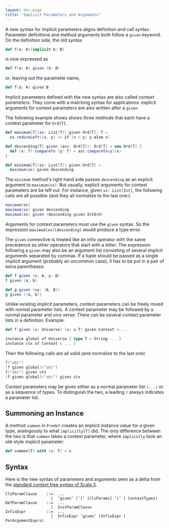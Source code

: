 ```yaml
---
layout: doc-page
title: "Implicit Parameters and Arguments"
---
```


A new syntax for implicit parameters aligns definition and call syntax. Parameter definitions and method arguments both follow a `given` keyword. On the definition side, the old syntax
```scala
def f(a: A)(implicit b: B)
```
is now expressed as
```scala
def f(a: A) given (b: B)
```
or, leaving out the parameter name,
```scala
def f(a: A) given B
```
Implicit parameters defined with the new syntax are also called _context parameters_.
They come with a matching syntax for applications: explicit arguments for context parameters are also written after a `given`.

The following example shows shows three methods that each have a context parameter for `Ord[T]`.
```scala
def maximum[T](xs: List[T]) given Ord[T]: T =
  xs.reduceLeft((x, y) => if (x < y) y else x)

def descending[T] given (asc: Ord[T]): Ord[T] = new Ord[T] {
  def (x: T) compareTo (y: T) = asc.compareTo(y)(x)
}

def minimum[T](xs: List[T]) given Ord[T] =
  maximum(xs) given descending
```
The `minimum` method's right hand side passes `descending` as an explicit argument to `maximum(xs)`.
But usually, explicit arguments for context parameters are be left out. For instance,
given `xs: List[Int]`, the following calls are all possible (and they all normalize to the last one:)
```scala
maximum(xs)
maximum(xs) given descending
maximum(xs) given (descending given IntOrd)
```
Arguments for context parameters must use the `given` syntax. So the expression `maximum(xs)(descending)` would produce a type error.

The `given` connective is treated like an infix operator with the same precedence as other operators that start with a letter. The expression following a `given` may also be an argument list consisting of several implicit arguments separated by commas. If a tuple should be passed as a single implicit argument (probably an uncommon case), it has to be put in a pair of extra parentheses:
```scala
def f given (x: A, y: B)
f given (a, b)

def g given (xy: (A, B))
g given ((a, b))
```
Unlike existing implicit parameters, context parameters can be freely mixed with normal parameter lists.
A context parameter may be followed by a normal parameter and _vice versa_. There can be several context parameter
lists in a definition. Example:
```scala
def f given (u: Universe) (x: u.T) given Context = ...

instance global of Universe { type T = String ... }
instance ctx of Context { ... }
```
Then the following calls are all valid (and normalize to the last one)
```scala
f("abc")
(f given global)("abc")
f("abc") given ctx
(f given global)("abc") given ctx
```
Context parameters may be given either as a normal parameter list `(...)`
or as a sequence of types. To distinguish the two, a leading `(` always indicates a parameter list.

## Summoning an Instance

A method `summon` in `Predef` creates an implicit instance value for a given type, analogously to what `implicitly[T]` did. The only difference between the two is that
`summon` takes a context parameter, where `implicitly` took an old-style implicit parameter:
```scala
def summon[T] with (x: T) = x
```

## Syntax

Here is the new syntax of parameters and arguments seen as a delta from the [standard context free syntax of Scala 3](http://dotty.epfl.ch/docs/internals/syntax.html).
```
ClsParamClause    ::=  ...
                    |  ‘given’ (‘(’ [ClsParams] ‘)’ | ContextTypes)
DefParamClause    ::=  ...
                    |  InstParamClause
InfixExpr         ::=  ...
                    |  InfixExpr ‘given’ (InfixExpr | ParArgumentExprs)
```
